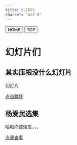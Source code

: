 ```yaml
---
title: SLIDES
charset: "utf-8"
---
```


<head>
    <meta charset="UTF-8">
    <meta name="viewport" content="width=device-width, initial-scale=1.0">
    <title>HSING</title>
    <link rel="stylesheet" href="/CSS/index.css">
    <link rel="icon" href="/RES/icon.ico" type="image/x-icon">
</head>

<div class="fixed-bar">
        <button onclick="location.href='/index.html'">HOME</button>
        <button onclick="window.scrollTo(0, 0)">TOP</button>
</div>

# 幻灯片们

## 其实压根没什么幻灯片

幻灯片

[点击跳转](/OLD/POST/slide/slidetest/index.html)

## 杨爱民选集

哈哈你这傻瓜，，，

[点我查看](/FILE/杨爱民选集.pdf)